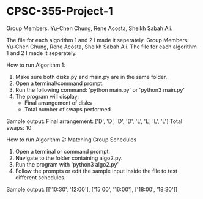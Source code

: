 # CPSC-355-Project-1
Group Members: Yu-Chen Chung, Rene Acosta, Sheikh Sabah Ali.

The file for each algorithm 1 and 2 I made it seperately. 
Group Members: Yu-Chen Chung, Rene Acosta, Sheikh Sabah Ali.
The file for each algorithm 1 and 2 I made it seperately.

How to run Algorithm 1:

 1. Make sure both disks.py and main.py are in the same folder.
 2. Open a terminal/command prompt.
 3. Run the following command: 'python main.py' or 'python3 main.py'
 4. The program will display:
     - Final arrangement of disks
     - Total number of swaps performed

  Sample output: Final arrangement: ['D', 'D', 'D', 'D', 'L', 'L', 'L', 'L']
Total swaps: 10

How to run Algorithm 2: Matching Group Schedules

  1. Open a terminal or command prompt.
  2. Navigate to the folder containing algo2.py.
  3. Run the program with 'python3 algo2.py'
  4. Follow the prompts or edit the sample input inside the file to test different schedules.

  Sample output: [['10:30', '12:00'], ['15:00', '16:00'], ['18:00', '18:30']]

